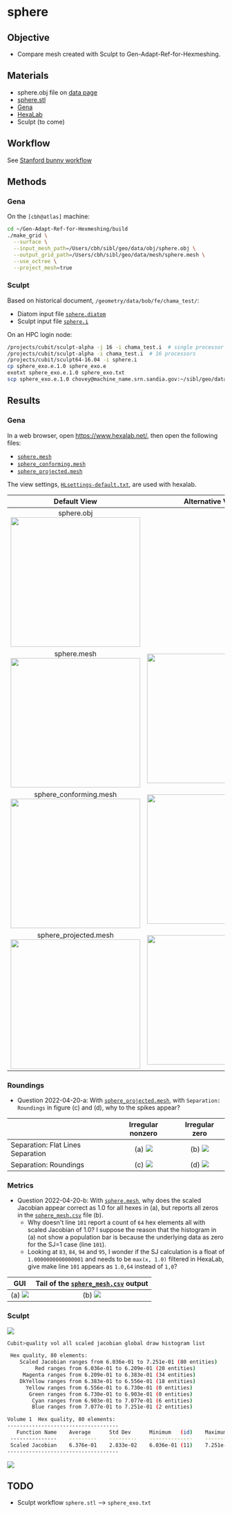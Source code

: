 
# sphere

## Objective

* Compare mesh created with Sculpt to Gen-Adapt-Ref-for-Hexmeshing.

## Materials

* sphere.obj file on [data page](../../data/obj/README.md)
* [sphere.stl](../../data/stl/sphere.stl)
* [Gena](../../doc/cinolib/gena.md)
* [HexaLab](https://www.hexalab.net)
* Sculpt (to come)

## Workflow

See [Stanford bunny workflow](https://github.com/sandialabs/sibl/blob/master/geo/doc/cinolib/bunny.md#workflow)

## Methods

### Gena

On the `[cbh@atlas]` machine:

```bash
cd ~/Gen-Adapt-Ref-for-Hexmeshing/build
./make_grid \
  --surface \
  --input_mesh_path=/Users/cbh/sibl/geo/data/obj/sphere.obj \
  --output_grid_path=/Users/cbh/sibl/geo/data/mesh/sphere.mesh \
  --use_octree \
  --project_mesh=true
```

### Sculpt

Based on historical document, `/geometry/data/bob/fe/chama_test/`:

* Diatom input file [`sphere.diatom`](../../data/sculpt/sphere.diatom)
* Sculpt input file [`sphere.i`](../../data/sculpt/sphere.i)

On an HPC login node:

```bash
/projects/cubit/sculpt-alpha -j 16 -i chama_test.i  # single processor
/projects/cubit/sculpt-alpha -i chama_test.i  # 16 processors
/projects/cubit/sculpt64-16.04 -i sphere.i
cp sphere_exo.e.1.0 sphere_exo.e
exotxt sphere_exo.e.1.0 sphere_exo.txt
scp sphere_exo.e.1.0 chovey@machine_name.srn.sandia.gov:~/sibl/geo/data/sculpt/.
```

## Results

### Gena

In a web browser, open https://www.hexalab.net/, then open the following files:

* [`sphere.mesh`](../../data/mesh/sphere.mesh)
* [`sphere_conforming.mesh`](../../data/mesh/sphere_conforming.mesh)
* [`sphere_projected.mesh`](../../data/mesh/sphere_projected.mesh)

The view settings,
[`HLsettings-default.txt`](fig/HLsettings-default.txt),
are used with hexalab.

| Default View | Alternative View |
|:--:|:--:|
| sphere.obj</br> <img src="../fig/sphere.png" width="300"> | |
| sphere.mesh</br> <img src="fig/sphere-default.png" width="300"> | <img src="fig/sphere-alt.png" width="300"> |
| sphere_conforming.mesh</br> <img src="fig/sphere-conforming-default.png" width="300"> | <img src="fig/sphere-conforming-alt.png" width="300"> |
| sphere_projected.mesh</br> <img src="fig/sphere-projected-default.png" width="300"> | <img src="fig/sphere-projected-alt.png" width="300"> |

### Roundings

* Question 2022-04-20-a: With [`sphere_projected.mesh`](../../data/mesh/sphere_projected.mesh), with `Separation: Roundings` in figure (c) and (d), why to the spikes appear?

| | Irregular nonzero | Irregular zero |
|:--|:--:|:--:|
| Separation: Flat Lines Separation | (a) ![](fig/sphere_projected_a.png) | (b) ![](fig/sphere_projected_b.png) | 
| Separation: Roundings | (c) ![](fig/sphere_projected_c.png) | (d) ![](fig/sphere_projected_d.png) |

### Metrics

* Question 2022-04-20-b: With [`sphere.mesh`](../../data/mesh/sphere.mesh), why does the scaled Jacobian appear correct as 1.0 for all hexes in (a), but reports all zeros in the [`sphere_mesh.csv`](fig/sphere_mesh.csv) file (b).  
  * Why doesn't line `101` report a count of `64` hex elements all with scaled Jacobian of 1.0?  I suppose the reason that the histogram in (a) not show a population bar is because the underlying data as zero for the SJ=1 case (line `101`).  
  * Looking at `83`, `84`, `94` and `95`, I wonder if the SJ calculation is a float of `1.0000000000000001` and needs to be `max(x, 1.0)` filtered in HexaLab, give make line `101` appears as `1.0,64` instead of `1,0`?

| GUI | Tail of the [`sphere_mesh.csv`](fig/sphere_mesh.csv) output |
|:--:|:--:|
| (a) ![](fig/sphere_mesh_scaled_jacobian.png)  | (b) ![](fig/sphere_mesh_csv_tail.png) |


### Sculpt

![](../../data/sculpt/sphere_sculpt_4x4x4.png)

```bash
Cubit>quality vol all scaled jacobian global draw histogram list

 Hex quality, 80 elements:
	Scaled Jacobian ranges from 6.036e-01 to 7.251e-01 (80 entities)
	     Red ranges from 6.036e-01 to 6.209e-01 (20 entities)
	 Magenta ranges from 6.209e-01 to 6.383e-01 (34 entities)
	DkYellow ranges from 6.383e-01 to 6.556e-01 (18 entities)
	  Yellow ranges from 6.556e-01 to 6.730e-01 (0 entities)
	   Green ranges from 6.730e-01 to 6.903e-01 (0 entities)
	    Cyan ranges from 6.903e-01 to 7.077e-01 (6 entities)
	    Blue ranges from 7.077e-01 to 7.251e-01 (2 entities)

Volume 1  Hex quality, 80 elements:
------------------------------------
   Function Name    Average      Std Dev      Minimum   (id)    Maximum   (id)
 ---------------    ---------    ---------    --------------    --------------
 Scaled Jacobian    6.376e-01    2.833e-02    6.036e-01 (11)    7.251e-01 (4)
------------------------------------
```

![](../../data/sculpt/sphere_sculpt_4x4x4_sj.png)

## TODO

* Sculpt workflow
  `sphere.stl` --> `sphere_exo.txt`